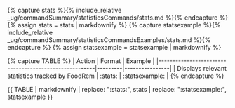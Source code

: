 <!-- markdownlint-disable-file first-line-h1 -->

<!-- ===== DECLARE VARIABLES ===== -->
<!-- markdownlint-disable -->
{% capture stats %}{% include_relative _ug/commandSummary/statisticsCommands/stats.md %}{% endcapture %}
{% assign stats = stats | markdownify %}
{% capture statsexample %}{% include_relative _ug/commandSummary/statisticsCommandsExamples/stats.md %}{% endcapture %}
{% assign statsexample = statsexample | markdownify %}
<!-- markdownlint-restore -->

<!-- ===== CREATE TABLE FORMATTING IN NORMAL+ MARKDOWN ===== -->
<!-- WE USE :variable: FOR VALUES THAT ARE TO BE SUBSTITUTED -->
{% capture TABLE %}
| Action                                                | Format  | Example        |
|-------------------------------------------------------|---------|----------------|
| Displays relevant statistics tracked by FoodRem       | :stats: | :statsexample: |
{% endcapture %}

<!-- ===== RENDER THE ACTUAL TABLE ===== -->
{{ TABLE
| markdownify
| replace: ":stats:", stats
| replace: ":statsexample:", statsexample
}}
